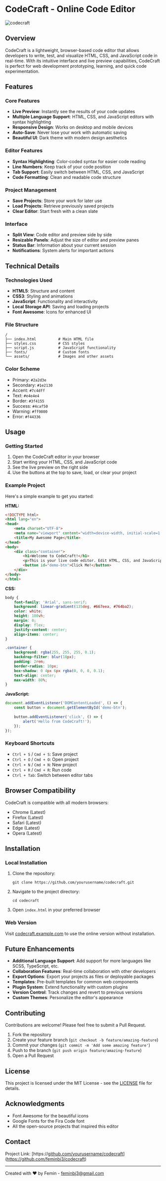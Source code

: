 # CodeCraft - Online Code Editor

![codecraft](https://github.com/user-attachments/assets/53bb856b-0816-402e-9dfb-077b56159c94)

## Overview

CodeCraft is a lightweight, browser-based code editor that allows developers to write, test, and visualize HTML, CSS, and JavaScript code in real-time. With its intuitive interface and live preview capabilities, CodeCraft is perfect for web development prototyping, learning, and quick code experimentation.

## Features

### Core Features
- **Live Preview**: Instantly see the results of your code updates
- **Multiple Language Support**: HTML, CSS, and JavaScript editors with syntax highlighting
- **Responsive Design**: Works on desktop and mobile devices
- **Auto-Save**: Never lose your work with automatic saving
- **Beautiful UI**: Dark theme with modern design aesthetics

### Editor Features
- **Syntax Highlighting**: Color-coded syntax for easier code reading
- **Line Numbers**: Keep track of your code position
- **Tab Support**: Easily switch between HTML, CSS, and JavaScript
- **Code Formatting**: Clean and readable code structure

### Project Management
- **Save Projects**: Store your work for later use
- **Load Projects**: Retrieve previously saved projects
- **Clear Editor**: Start fresh with a clean slate

### Interface
- **Split View**: Code editor and preview side by side
- **Resizable Panels**: Adjust the size of editor and preview panes
- **Status Bar**: Information about your current session
- **Notifications**: System alerts for important actions

## Technical Details

### Technologies Used
- **HTML5**: Structure and content
- **CSS3**: Styling and animations
- **JavaScript**: Functionality and interactivity
- **Local Storage API**: Saving and loading projects
- **Font Awesome**: Icons for enhanced UI

### File Structure
```
/
├── index.html          # Main HTML file
├── styles.css          # CSS styles
├── script.js           # JavaScript functionality
├── fonts/              # Custom fonts
└── assets/             # Images and other assets
```

### Color Scheme
- Primary: `#2a2d3e`
- Secondary: `#1e2130`
- Accent: `#7c4dff`
- Text: `#e4e4e4`
- Border: `#3f4155`
- Success: `#4caf50`
- Warning: `#ff9800`
- Error: `#f44336`

## Usage

### Getting Started
1. Open the CodeCraft editor in your browser
2. Start writing your HTML, CSS, and JavaScript code
3. See the live preview on the right side
4. Use the buttons at the top to save, load, or clear your project

### Example Project

Here's a simple example to get you started:

**HTML:**
```html
<!DOCTYPE html>
<html lang="en">
<head>
    <meta charset="UTF-8">
    <meta name="viewport" content="width=device-width, initial-scale=1.0">
    <title>My Awesome Page</title>
</head>
<body>
    <div class="container">
        <h1>Welcome to CodeCraft!</h1>
        <p>This is your live code editor. Edit HTML, CSS, and JavaScript to see instant results.</p>
        <button id="demo-btn">Click Me!</button>
    </div>
</body>
</html>
```

**CSS:**
```css
body {
    font-family: 'Arial', sans-serif;
    background: linear-gradient(135deg, #667eea, #764ba2);
    color: white;
    height: 100vh;
    margin: 0;
    display: flex;
    justify-content: center;
    align-items: center;
}

.container {
    background: rgba(255, 255, 255, 0.1);
    backdrop-filter: blur(10px);
    padding: 2rem;
    border-radius: 10px;
    box-shadow: 0 4px 6px rgba(0, 0, 0, 0.1);
    text-align: center;
    max-width: 80%;
}
```

**JavaScript:**
```javascript
document.addEventListener('DOMContentLoaded', () => {
    const button = document.getElementById('demo-btn');
    
    button.addEventListener('click', () => {
        alert('Hello from CodeCraft!');
    });
});
```

### Keyboard Shortcuts
- `Ctrl + S` / `Cmd + S`: Save project
- `Ctrl + O` / `Cmd + O`: Open project
- `Ctrl + N` / `Cmd + N`: New project
- `Ctrl + R` / `Cmd + R`: Run code
- `Ctrl + Tab`: Switch between editor tabs

## Browser Compatibility

CodeCraft is compatible with all modern browsers:
- Chrome (Latest)
- Firefox (Latest)
- Safari (Latest)
- Edge (Latest)
- Opera (Latest)

## Installation

### Local Installation
1. Clone the repository:
   ```
   git clone https://github.com/yourusername/codecraft.git
   ```
2. Navigate to the project directory:
   ```
   cd codecraft
   ```
3. Open `index.html` in your preferred browser

### Web Version
Visit [codecraft.example.com](https://codecraft.example.com) to use the online version without installation.

## Future Enhancements

- **Additional Language Support**: Add support for more languages like SCSS, TypeScript, etc.
- **Collaboration Features**: Real-time collaboration with other developers
- **Export Options**: Export your projects as files or deployable packages
- **Templates**: Pre-built templates for common web components
- **Plugin System**: Extend functionality with custom plugins
- **Version Control**: Track changes and revert to previous versions
- **Custom Themes**: Personalize the editor's appearance

## Contributing

Contributions are welcome! Please feel free to submit a Pull Request.

1. Fork the repository
2. Create your feature branch (`git checkout -b feature/amazing-feature`)
3. Commit your changes (`git commit -m 'Add some amazing feature'`)
4. Push to the branch (`git push origin feature/amazing-feature`)
5. Open a Pull Request

## License

This project is licensed under the MIT License - see the [LICENSE](LICENSE) file for details.

## Acknowledgments

- Font Awesome for the beautiful icons
- Google Fonts for the Fira Code font
- All the open-source projects that inspired this editor

## Contact

Project Link: [https://[github.com/yourusername/codecraft](https://github.com/yourusername/codecraft)](https://github.com/feminbj3/codecraft)

---

Created with ❤️ by Femin - feminbj3@gmail.com
